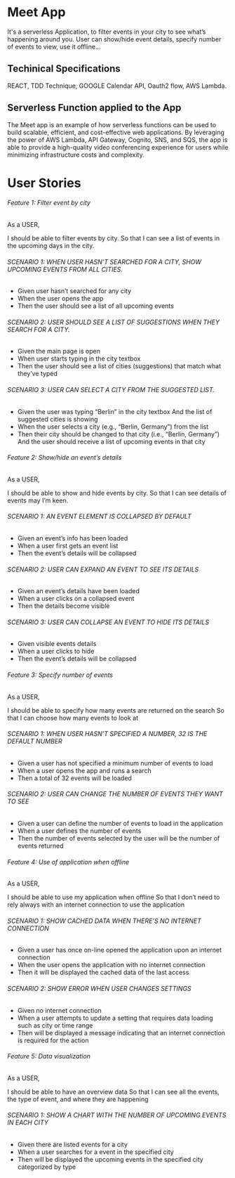 # Meet App


It's a serverless Application, to filter events in your city to see what’s happening around you. 
User can show/hide event details, specify number of events to view, use it offline…

## Techinical Specifications

REACT, TDD Technique, GOOGLE Calendar API, Oauth2 flow, AWS Lambda.

## Serverless Function applied to the App
The Meet app is an example of how serverless functions can be used to build scalable, efficient, and cost-effective web applications. By leveraging the power of AWS Lambda, API Gateway, Cognito, SNS, and SQS, the app is able to provide a high-quality video conferencing experience for users while minimizing infrastructure costs and complexity.


# User Stories

###### Feature 1: Filter event by city
As a USER,  

I should be able to filter events by city. 
So that I can see a list of events in the upcoming days in the city. 

###### SCENARIO 1: WHEN USER HASN’T SEARCHED FOR A CITY, SHOW UPCOMING EVENTS FROM ALL CITIES.
- Given user hasn’t searched for any city
- When the user opens the app
- Then the user should see a list of all upcoming events


######  SCENARIO 2: USER SHOULD SEE A LIST OF SUGGESTIONS WHEN THEY SEARCH FOR A CITY.
- Given the main page is open
- When user starts typing in the city textbox
- Then the user should see a list of cities (suggestions) that match what they’ve typed


###### SCENARIO 3: USER CAN SELECT A CITY FROM THE SUGGESTED LIST.
- Given the user was typing “Berlin” in the city textbox And the list of suggested cities is showing
- When the user selects a city (e.g., “Berlin, Germany”) from the list
- Then their city should be changed to that city (i.e., “Berlin, Germany”) And the user should receive a list of upcoming events in that city

###### Feature 2: Show/hide an event’s details

As a USER,  

I should be able to show and hide events by city. 
So that I can see details of events may I’m keen. 

###### SCENARIO 1: AN EVENT ELEMENT IS COLLAPSED BY DEFAULT
- Given an event’s info has been loaded
- When a user first gets an event list
- Then the event’s details will be collapsed


###### SCENARIO 2: USER CAN EXPAND AN EVENT TO SEE ITS DETAILS
- Given an event’s details have been loaded
- When a user clicks on a collapsed event
- Then the details become visible


###### SCENARIO 3: USER CAN COLLAPSE AN EVENT TO HIDE ITS DETAILS
- Given visible events details
- When a user clicks to hide
- Then the event’s details will be collapsed

###### Feature 3: Specify number of events 
As a USER,

I should be able to specify how many events are returned on the search 
So that I can choose how many events to look at

###### SCENARIO 1: WHEN USER HASN’T SPECIFIED A NUMBER, 32 IS THE DEFAULT NUMBER
- Given a user has not specified a minimum number of events to load
- When a user opens the app and runs a search
- Then a total of 32 events will be loaded


###### SCENARIO 2: USER CAN CHANGE THE NUMBER OF EVENTS THEY WANT TO SEE
- Given a user can define the number of events to load in the application
- When a user defines the number of events
- Then the number of events selected by the user will be the number of events returned

###### Feature 4: Use of application when offline 

As a USER,

I should be able to use my application when offline
So that I don’t need to rely always with an internet connection to use the application 

###### SCENARIO 1: SHOW CACHED DATA WHEN THERE’S NO INTERNET CONNECTION
- Given a user has once on-line opened the application upon an internet connection
- When the user opens the application with no internet connection
- Then it will be displayed the cached data of the last access


###### SCENARIO 2: SHOW ERROR WHEN USER CHANGES SETTINGS
- Given no internet connection
- When a user attempts to update a setting that requires data loading such as city or time
range
- Then will be displayed a message indicating that an internet connection is required for the
action


###### Feature 5: Data visualization 
As a USER,

I should be able to have an overview data
So that I can see all the events, the type of event, and where they are happening

###### SCENARIO 1: SHOW A CHART WITH THE NUMBER OF UPCOMING EVENTS IN EACH CITY
- Given there are listed events for a city
- When a user searches for a event in the specified city
- Then will be displayed the upcoming events in the specified city categorized by type
